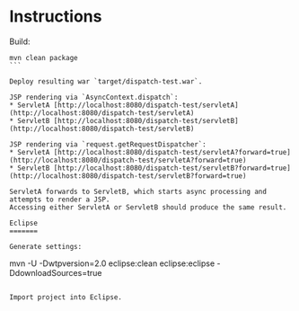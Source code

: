 
Instructions
============

Build:
````
mvn clean package
```

Deploy resulting war `target/dispatch-test.war`.

JSP rendering via `AsyncContext.dispatch`:
* ServletA [http://localhost:8080/dispatch-test/servletA](http://localhost:8080/dispatch-test/servletA)
* ServletB [http://localhost:8080/dispatch-test/servletB](http://localhost:8080/dispatch-test/servletB)

JSP rendering via `request.getRequestDispatcher`:
* ServletA [http://localhost:8080/dispatch-test/servletA?forward=true](http://localhost:8080/dispatch-test/servletA?forward=true)
* ServletB [http://localhost:8080/dispatch-test/servletB?forward=true](http://localhost:8080/dispatch-test/servletB?forward=true)

ServletA forwards to ServletB, which starts async processing and attempts to render a JSP. 
Accessing either ServletA or ServletB should produce the same result.

Eclipse
=======

Generate settings:
````
mvn -U -Dwtpversion=2.0 eclipse:clean eclipse:eclipse -DdownloadSources=true
````

Import project into Eclipse.

 